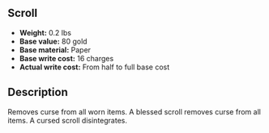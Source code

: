 ## Scroll

- **Weight:** 0.2 lbs
- **Base value:** 80 gold
- **Base material:** Paper
- **Base write cost:** 16 charges
- **Actual write cost:** From half to full base cost

## Description

Removes curse from all worn items.
A blessed scroll removes curse from all items.
A cursed scroll disintegrates.

